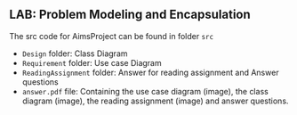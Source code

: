 ## LAB: Problem Modeling and Encapsulation

The src code for AimsProject can be found in folder `src` 

- `Design` folder: Class Diagram
- `Requirement` folder: Use case Diagram
- `ReadingAssignment` folder: Answer for reading assignment and Answer questions
- `answer.pdf` file: Containing the use case diagram (image), the class diagram (image), the reading assignment (image) and answer questions.
